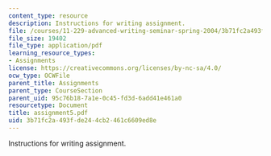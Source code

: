 ```yaml
---
content_type: resource
description: Instructions for writing assignment.
file: /courses/11-229-advanced-writing-seminar-spring-2004/3b71fc2a493fde244cb2461c6609ed8e_assignment5.pdf
file_size: 19402
file_type: application/pdf
learning_resource_types:
- Assignments
license: https://creativecommons.org/licenses/by-nc-sa/4.0/
ocw_type: OCWFile
parent_title: Assignments
parent_type: CourseSection
parent_uid: 95c76b18-7a1e-0c45-fd3d-6add41e461a0
resourcetype: Document
title: assignment5.pdf
uid: 3b71fc2a-493f-de24-4cb2-461c6609ed8e
---
```

Instructions for writing assignment.